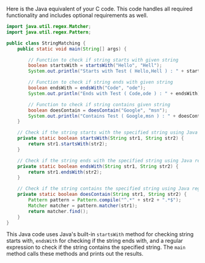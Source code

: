 Here is the Java equivalent of your C code. This code handles all required functionality and includes optional requirements as well. 

```java
import java.util.regex.Matcher;
import java.util.regex.Pattern;

public class StringMatching {
    public static void main(String[] args) {

        // Function to check if string starts with given string
        boolean startsWith = startsWith("Hello", "Hell");
        System.out.println("Starts with Test ( Hello,Hell ) : " + startsWith);

        // Function to check if string ends with given string
        boolean endsWith = endsWith("Code", "ode");
        System.out.println("Ends with Test ( Code,ode ) : " + endsWith);

        // Function to check if string contains given string
        boolean doesContain = doesContain("Google", "msn");
        System.out.println("Contains Test ( Google,msn ) : " + doesContain);
    }

    // Check if the string starts with the specified string using Java regex
    private static boolean startsWith(String str1, String str2) {
        return str1.startsWith(str2);
    }

    // Check if the string ends with the specified string using Java regex
    private static boolean endsWith(String str1, String str2) {
        return str1.endsWith(str2);
    }

    // Check if the string contains the specified string using Java regex
    private static boolean doesContain(String str1, String str2) {
        Pattern pattern = Pattern.compile("^.*" + str2 + ".*$");
        Matcher matcher = pattern.matcher(str1);
        return matcher.find();
    }
}
```

This Java code uses Java's built-in `startsWith` method for checking string starts with, `endsWith` for checking if the string ends with, and a regular expression to check if the string contains the specified string. The `main` method calls these methods and prints out the results.
